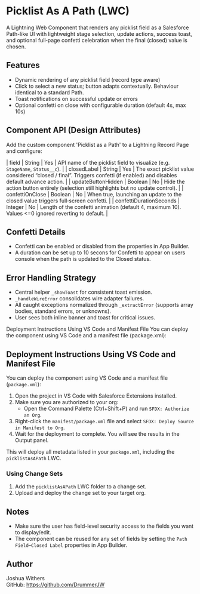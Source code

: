 # Picklist As A Path (LWC)
A Lightning Web Component that renders any picklist field as a Salesforce Path-like UI with lightweight stage selection, update actions, success toast, and optional full‑page confetti celebration when the final (closed) value is chosen.

## Features
- Dynamic rendering of any picklist field (record type aware)
- Click to select a new status; button adapts contextually. Behaviour identical to a standard Path.
- Toast notifications on successful update or errors
- Optional confetti on close with configurable duration (default 4s, max 10s)

## Component API (Design Attributes)
Add the custom component 'Picklist as a Path' to a Lightning Record Page and configure:

| field | String | Yes | API name of the picklist field to visualize (e.g. `StageName`, `Status__c`). |
| closedLabel | String | Yes | The exact picklist value considered “closed / final”. Triggers confetti (if enabled) and disables default advance action. |
| updateButtonHidden | Boolean | No | Hide the action button entirely (selection still highlights but no update control). |
| confettiOnClose | Boolean | No | When true, launching an update to the closed value triggers full‑screen confetti. |
| confettiDurationSeconds | Integer | No | Length of the confetti animation (default 4, maximum 10). Values <=0 ignored reverting to default. |


## Confetti Details
- Confetti can be enabled or disabled from the properties in App Builder.
- A duration can be set up to 10 secons for Confetti to appear on users console when the path is updated to the Closed status.


## Error Handling Strategy
- Central helper `_showToast` for consistent toast emission.
- `_handleWireError` consolidates wire adapter failures.
- All caught exceptions normalized through `_extractError` (supports array bodies, standard errors, or unknowns).
- User sees both inline banner and toast for critical issues.

Deployment Instructions Using VS Code and Manifest File
You can deploy the component using VS Code and a manifest file (package.xml):

## Deployment Instructions Using VS Code and Manifest File

You can deploy the component using VS Code and a manifest file (`package.xml`):

1. Open the project in VS Code with Salesforce Extensions installed.
2. Make sure you are authorized to your org:
	- Open the Command Palette (Ctrl+Shift+P) and run `SFDX: Authorize an Org`.
3. Right-click the `manifest/package.xml` file and select `SFDX: Deploy Source in Manifest to Org`.
4. Wait for the deployment to complete. You will see the results in the Output panel.

This will deploy all metadata listed in your `package.xml`, including the `picklistAsAPath` LWC.


### Using Change Sets
1. Add the `picklistAsAPath` LWC folder to a change set.
2. Upload and deploy the change set to your target org.



## Notes
- Make sure the user has field-level security access to the fields you want to display/edit.
- The component can be reused for any set of fields by setting the `Path Field`–`Closed Label` properties in App Builder.


## Author
Joshua Withers  
GitHub: https://github.com/DrummerJW